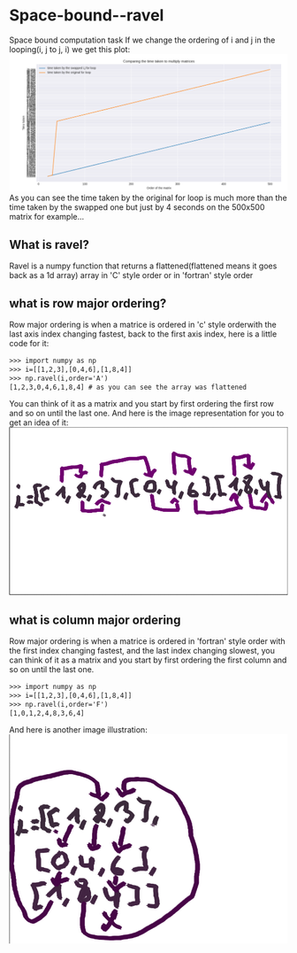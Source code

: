 # Space-bound--ravel
Space bound computation task
If we change the ordering of i and j in the looping(i, j to j, i) we get this plot:<br>
![](img/plot.png)<br>
As you can see the time taken by the original for loop is much more than the time taken by the swapped one but just by 4 seconds on the 500x500 matrix for example...
## What is ravel?
Ravel is a numpy function that returns a flattened(flattened means it goes back as a 1d array) array in 'C' style order or in 'fortran' style order
## what is row major ordering?

Row major ordering is when a matrice is ordered in 'c' style orderwith the last axis index changing fastest, back to the first axis index,
here is a little code for it:
```
>>> import numpy as np
>>> i=[[1,2,3],[0,4,6],[1,8,4]]
>>> np.ravel(i,order='A')
[1,2,3,0,4,6,1,8,4] # as you can see the array was flattened
```
You can think of it as a matrix and you start by first ordering the first row and so on until the last one.
And here is the image representation for you to get an idea of it:<br>
![](img/im1.png)<br>
## what is column major ordering
Row major ordering is when a matrice is ordered in 'fortran' style order with  the first index changing fastest, and the last index changing slowest, you can think of it as a matrix and you start by first ordering the first column and so on until the last one.
```
>>> import numpy as np
>>> i=[[1,2,3],[0,4,6],[1,8,4]]
>>> np.ravel(i,order='F')
[1,0,1,2,4,8,3,6,4]  
```
And here is another image illustration:<br>
![](img/im2.png)
